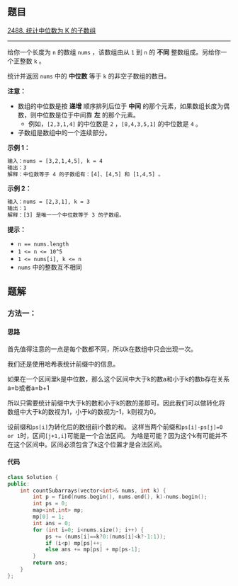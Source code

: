 ## 题目

[2488. 统计中位数为 K 的子数组](https://leetcode.cn/problems/count-subarrays-with-median-k/)

---

给你一个长度为 `n` 的数组 `nums` ，该数组由从 `1` 到 `n` 的 **不同** 整数组成。另给你一个正整数 `k` 。

统计并返回 `nums` 中的 **中位数** 等于 `k` 的非空子数组的数目。

**注意：**

-   数组的中位数是按 **递增** 顺序排列后位于 **中间** 的那个元素，如果数组长度为偶数，则中位数是位于中间靠 **左** 的那个元素。
    -   例如，`[2,3,1,4]` 的中位数是 `2` ，`[8,4,3,5,1]` 的中位数是 `4` 。
-   子数组是数组中的一个连续部分。

  

**示例 1：**

```txt
输入：nums = [3,2,1,4,5], k = 4
输出：3
解释：中位数等于 4 的子数组有：[4]、[4,5] 和 [1,4,5] 。
```

**示例 2：**

```txt
输入：nums = [2,3,1], k = 3
输出：1
解释：[3] 是唯一一个中位数等于 3 的子数组。
```
  

**提示：**

-   `n == nums.length`
-   `1 <= n <= 10^5`
-   `1 <= nums[i], k <= n`
-   `nums` 中的整数互不相同

  

## 题解

### 方法一：

#### 思路

首先值得注意的一点是每个数都不同，所以k在数组中只会出现一次。

我们还是使用哈希表统计前缀中的信息。

如果在一个区间里k是中位数，那么这个区间中大于k的数a和小于k的数b存在关系a=b或者a=b+1

所以只需要统计前缀中大于k的数和小于k的数的差即可。因此我们可以做转化将数组中大于k的数视为1，小于k的数视为-1，k则视为0。

设前缀和`ps[i]`为转化后的数组前i个数的和。
这样当两个前缀和`ps[i]-ps[j]=0 or 1`时，区间`[j+1,i]`可能是一个合法区间。
为啥是可能？因为这个k有可能并不在这个区间中。区间必须包含了k这个位置才是合法区间。


#### 代码

```cpp
class Solution {
public:
    int countSubarrays(vector<int>& nums, int k) {
        int p = find(nums.begin(), nums.end(), k)-nums.begin();
        int ps = 0;
        map<int,int> mp;
        mp[0] = 1;
        int ans = 0;
        for (int i=0; i<nums.size(); i++) {
            ps += (nums[i]==k?0:(nums[i]<k?-1:1));
            if (i<p) mp[ps]++;
            else ans += mp[ps] + mp[ps-1];
        }
        return ans;
    }
};
```
